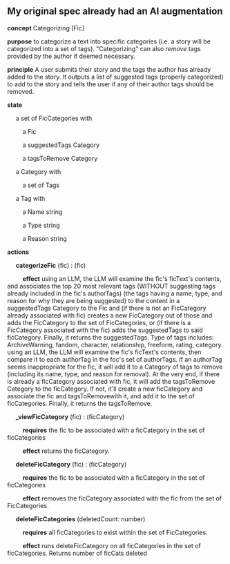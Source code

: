 ## My original spec already had an AI augmentation

**concept** Categorizing [Fic]

**purpose** to categorize a text into specific categories (i.e. a story will be categorized into a set of tags). "Categorizing" can also *remove* tags provided by the author if deemed necessary.

**principle** A user submits their story and the tags the author has already added to the story. It outputs a list of suggested tags (properly categorized) to add to the story and tells the user if any of their author tags should be removed.

**state**

&nbsp;&nbsp;&nbsp;&nbsp; a set of FicCategories with

&nbsp;&nbsp;&nbsp;&nbsp;&nbsp;&nbsp;&nbsp;&nbsp; a Fic

&nbsp;&nbsp;&nbsp;&nbsp;&nbsp;&nbsp;&nbsp;&nbsp; a suggestedTags Category

&nbsp;&nbsp;&nbsp;&nbsp;&nbsp;&nbsp;&nbsp;&nbsp; a tagsToRemove Category

&nbsp;&nbsp;&nbsp;&nbsp; a Category with

&nbsp;&nbsp;&nbsp;&nbsp;&nbsp;&nbsp;&nbsp;&nbsp; a set of Tags

&nbsp;&nbsp;&nbsp;&nbsp; a Tag with

&nbsp;&nbsp;&nbsp;&nbsp;&nbsp;&nbsp;&nbsp;&nbsp; a Name string

&nbsp;&nbsp;&nbsp;&nbsp;&nbsp;&nbsp;&nbsp;&nbsp; a Type string

&nbsp;&nbsp;&nbsp;&nbsp;&nbsp;&nbsp;&nbsp;&nbsp; a Reason string

**actions**

&nbsp;&nbsp;&nbsp;&nbsp; **categorizeFic** (fic) : (fic)

&nbsp;&nbsp;&nbsp;&nbsp;&nbsp;&nbsp;&nbsp;&nbsp; **effect** using an LLM, the LLM will examine the fic's ficText's contents, and associates the top 20 most relevant tags (WITHOUT suggesting tags already included in the fic's authorTags) (the tags having a name, type, and reason for why they are being suggested) to the content in a suggestedTags Category to the Fic and (if there is not an FicCategory already associated with fic) creates a new FicCategory out of those and adds the FicCategory to the set of FicCategories, or (if there is a FicCategory associated with the fic) adds the suggestedTags to said ficCategory. Finally, it returns the suggestedTags.
Type of tags includes: ArchiveWarning, fandom, character, relationship, freeform, rating, category. using an LLM, the LLM will examine the fic's ficText's contents, then compare it to each authorTag in the foc's set of authorTags. If an authorTag seems inappropriate for the fic, it will add it to a Category of tags to remove (including its name, type, and reason for removal). At the very end, if there is already a ficCategory associated with fic, it will add the tagsToRemove Category to the ficCategory. If not, it'll create a new ficCategory and associate the fic and tagsToRemovewith it, and add it to the set of ficCategories. Finally, it returns the tagsToRemove.


&nbsp;&nbsp;&nbsp;&nbsp; **_viewFicCategory** (fic) : (ficCategory)

&nbsp;&nbsp;&nbsp;&nbsp;&nbsp;&nbsp;&nbsp;&nbsp; **requires** the fic to be associated with a ficCategory in the set of ficCategories

&nbsp;&nbsp;&nbsp;&nbsp;&nbsp;&nbsp;&nbsp;&nbsp; **effect** returns the ficCategory.


&nbsp;&nbsp;&nbsp;&nbsp; **deleteFicCategory** (fic) : (ficCategory)

&nbsp;&nbsp;&nbsp;&nbsp;&nbsp;&nbsp;&nbsp;&nbsp; **requires** the fic to be associated with a ficCategory in the set of ficCategories

&nbsp;&nbsp;&nbsp;&nbsp;&nbsp;&nbsp;&nbsp;&nbsp; **effect** removes the ficCategory associated with the fic from the set of FicCategories.


&nbsp;&nbsp;&nbsp;&nbsp; **deleteFicCategories** (deletedCount: number)

&nbsp;&nbsp;&nbsp;&nbsp;&nbsp;&nbsp;&nbsp;&nbsp; **requires** all ficCategories to exist within the set of FicCategories.

&nbsp;&nbsp;&nbsp;&nbsp;&nbsp;&nbsp;&nbsp;&nbsp; **effect** runs deleteFicCategory on all ficCategories in the set of ficCategories. Returns number of ficCats deleted
